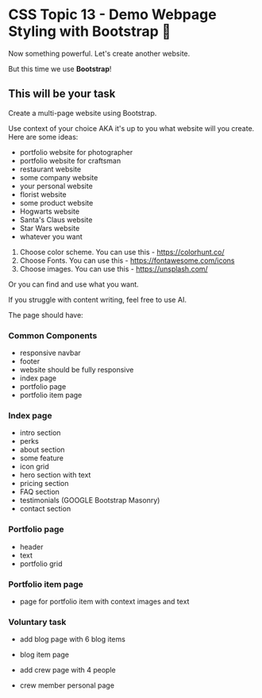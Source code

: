 # CSS Topic 13 - Demo Webpage Styling with Bootstrap 💪

Now something powerful. Let's create another website.

But this time we use **Bootstrap**!

## This will be your task

Create a multi-page website using Bootstrap.

Use context of your choice AKA it's up to you what website will you create. Here are some ideas:

- portfolio website for photographer
- portfolio website for craftsman
- restaurant website
- some company website
- your personal website
- florist website
- some product website
- Hogwarts website
- Santa's Claus website
- Star Wars website
- whatever you want

1) Choose color scheme. You can use this - https://colorhunt.co/
2) Choose Fonts. You can use this - https://fontawesome.com/icons 
3) Choose images. You can use this - https://unsplash.com/

Or you can find and use what you want.

If you struggle with content writing, feel free to use AI.

The page should have:

### Common Components

- responsive navbar
- footer
- website should be fully responsive
- index page
- portfolio page
- portfolio item page

### Index page

- intro section
- perks 
- about section
- some feature
- icon grid
- hero section with text
- pricing section
- FAQ section
- testimonials (GOOGLE Bootstrap Masonry)
- contact section

### Portfolio page

- header
- text
- portfolio grid

### Portfolio item page

- page for portfolio item with context images and text

### Voluntary task

- add blog page with 6 blog items
- blog item page

- add crew page with 4 people
- crew member personal page
